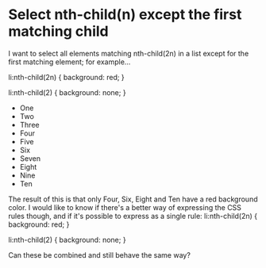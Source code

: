 
# Select nth-child(n) except the first matching child

I want to select all elements matching nth-child(2n) in a list except for the first matching element; for example...


li:nth-child(2n) {
  background: red;
}

li:nth-child(2) {
  background: none;
}
<ul>
  <li>One</li>
  <li>Two</li>
  <li>Three</li>
  <li>Four</li>
  <li>Five</li>
  <li>Six</li>
  <li>Seven</li>
  <li>Eight</li>
  <li>Nine</li>
  <li>Ten</li>
</ul>



The result of this is that only Four, Six, Eight and Ten have a red background color.
I would like to know if there's a better way of expressing the CSS rules though, and if it's possible to express as a single rule:
li:nth-child(2n) {
    background: red;
}

li:nth-child(2) {
    background: none;
}

Can these be combined and still behave the same way?

        